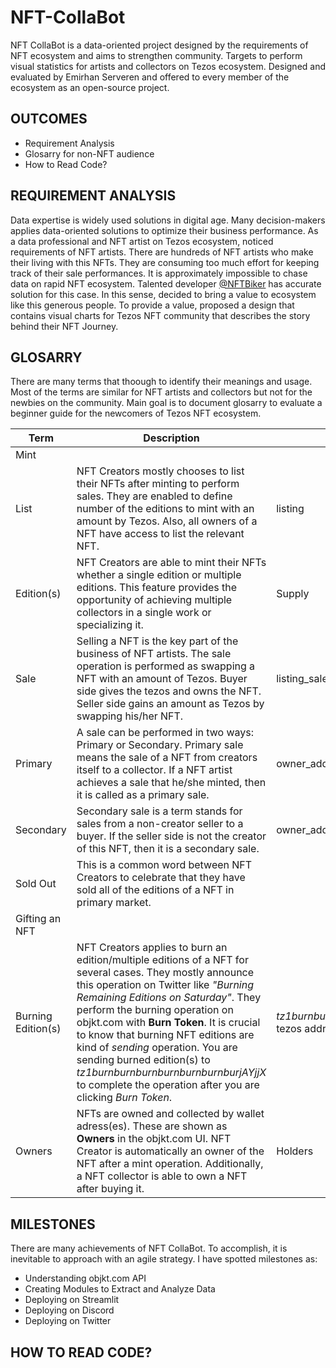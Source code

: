 # NFT-CollaBot

NFT CollaBot is a data-oriented project designed by the requirements of NFT ecosystem and aims to strengthen community. Targets to perform visual statistics for artists and collectors on Tezos ecosystem. Designed and evaluated by Emirhan Serveren and offered to every member of the ecosystem as an open-source project.

## OUTCOMES
* Requirement Analysis
* Glosarry for non-NFT audience
* How to Read Code?

## REQUIREMENT ANALYSIS

Data expertise is widely used solutions in digital age. Many decision-makers applies data-oriented solutions to optimize their business performance. As a data professional and NFT artist on Tezos ecosystem, noticed requirements of NFT artists. There are hundreds of NFT artists who make their living with this NFTs. They are consuming too much effort for keeping track of their sale performances. It is approximately impossible to chase data on rapid NFT ecosystem. Talented developer [@NFTBiker](http://nftbiker.xyz) has accurate solution for this case. In this sense, decided to bring a value to ecosystem like this generous people. To provide a value, proposed a design that contains visual charts for Tezos NFT community that describes the story behind their NFT Journey.

## GLOSARRY

There are many terms that thoough to identify their meanings and usage. Most of the terms are similar for NFT artists and collectors but not for the newbies on the community. Main goal is to document glosarry to evaluate a beginner guide for the newcomers of Tezos NFT ecosystem.

|Term|Description|API Meaning|
|--|--|--|
|Mint| | |
|List|NFT Creators mostly chooses to list their NFTs after minting to perform sales. They are enabled to define number of the editions to mint with an amount by Tezos. Also, all owners of a NFT have access to list the relevant NFT.|listing|
|Edition(s)|NFT Creators are able to mint their NFTs whether a single edition or multiple editions. This feature provides the opportunity of achieving multiple collectors in a single work or specializing it.|Supply|
|Sale|Selling a NFT is the key part of the business of NFT artists. The sale operation is performed as swapping a NFT with an amount of Tezos. Buyer side gives the tezos and owns the NFT. Seller side gains an amount as Tezos by swapping his/her NFT.|listing_sale|
|Primary|A sale can be performed in two ways: Primary or Secondary. Primary sale means the sale of a NFT from creators itself to a collector. If a NFT artist achieves a sale that he/she minted, then it is called as a primary sale.| owner_address,_eq|
|Secondary| Secondary sale is a term stands for sales from a non-creator seller to a buyer. If the seller side is not the creator of this NFT, then it is a secondary sale. | owner_address,_neq|
|Sold Out|This is a common word between NFT Creators to celebrate that they have sold all of the editions of a NFT in primary market. | |
|Gifting an NFT|||
|Burning Edition(s)|NFT Creators applies to burn an edition/multiple editions of a NFT for several cases. They mostly announce this operation on Twitter like *"Burning Remaining Editions on Saturday"*. They perform the burning operation on objkt.com with **Burn Token**. It is crucial to know that burning NFT editions are kind of *sending*  operation. You are sending burned edition(s) to *tz1burnburnburnburnburnburnburjAYjjX* to complete the operation after you are clicking *Burn Token*.| *tz1burnburnburnburnburnburnburjAYjjX* tezos address is shown on **holders**|
|Owners|NFTs are owned and collected by wallet adress(es). These are shown as **Owners** in the objkt.com UI. NFT Creator is automatically an owner of the NFT after a mint operation. Additionally, a NFT collector is able to own a NFT after buying it.|Holders|

## MILESTONES

There are many achievements of NFT CollaBot. To accomplish, it is inevitable to approach with an agile strategy. I have spotted milestones as:

* Understanding objkt.com API
* Creating Modules to Extract and Analyze Data
* Deploying on Streamlit
* Deploying on Discord
* Deploying on Twitter

## HOW TO READ CODE?



